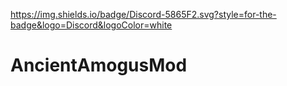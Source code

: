 https://img.shields.io/badge/Discord-5865F2.svg?style=for-the-badge&logo=Discord&logoColor=white
# AncientAmogusMod
